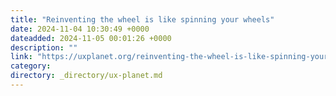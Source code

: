 ```yaml
---
title: "Reinventing the wheel is like spinning your wheels"
date: 2024-11-04 10:30:49 +0000
dateadded: 2024-11-05 00:01:26 +0000
description: ""
link: "https://uxplanet.org/reinventing-the-wheel-is-like-spinning-your-wheels-30e273a09e96?source=rss----819cc2aaeee0---4"
category:
directory: _directory/ux-planet.md
---
```

